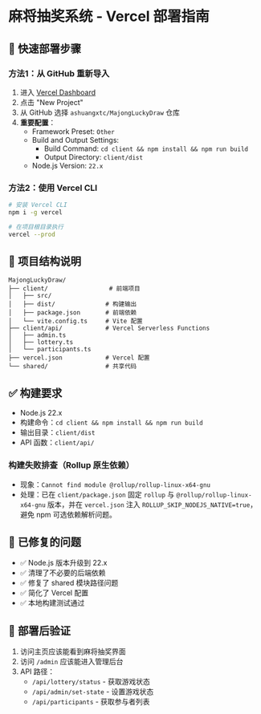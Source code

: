 # 麻将抽奖系统 - Vercel 部署指南

## 🚀 快速部署步骤

### 方法1：从 GitHub 重新导入
1. 进入 [Vercel Dashboard](https://vercel.com/dashboard)
2. 点击 "New Project"
3. 从 GitHub 选择 `ashuangxtc/MajongLuckyDraw` 仓库
4. **重要配置**：
   - Framework Preset: `Other`
   - Build and Output Settings:
     - Build Command: `cd client && npm install && npm run build`
     - Output Directory: `client/dist`
   - Node.js Version: `22.x`

### 方法2：使用 Vercel CLI
```bash
# 安装 Vercel CLI
npm i -g vercel

# 在项目根目录执行
vercel --prod
```

## 📁 项目结构说明
```
MajongLuckyDraw/
├── client/                 # 前端项目
│   ├── src/
│   ├── dist/              # 构建输出
│   ├── package.json       # 前端依赖
│   └── vite.config.ts     # Vite 配置
├── client/api/            # Vercel Serverless Functions
│   ├── admin.ts
│   ├── lottery.ts
│   └── participants.ts
├── vercel.json            # Vercel 配置
└── shared/                # 共享代码
```

## ✅ 构建要求
- Node.js 22.x
- 构建命令：`cd client && npm install && npm run build`
- 输出目录：`client/dist`
- API 函数：`client/api/`

### 构建失败排查（Rollup 原生依赖）
- 现象：`Cannot find module @rollup/rollup-linux-x64-gnu`
- 处理：已在 `client/package.json` 固定 `rollup` 与 `@rollup/rollup-linux-x64-gnu` 版本，并在 `vercel.json` 注入 `ROLLUP_SKIP_NODEJS_NATIVE=true`，避免 npm 可选依赖解析问题。

## 🔧 已修复的问题
- ✅ Node.js 版本升级到 22.x
- ✅ 清理了不必要的后端依赖
- ✅ 修复了 shared 模块路径问题
- ✅ 简化了 Vercel 配置
- ✅ 本地构建测试通过

## 🎯 部署后验证
1. 访问主页应该能看到麻将抽奖界面
2. 访问 `/admin` 应该能进入管理后台
3. API 路径：
   - `/api/lottery/status` - 获取游戏状态
   - `/api/admin/set-state` - 设置游戏状态
   - `/api/participants` - 获取参与者列表
